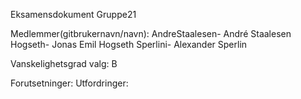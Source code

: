 Eksamensdokument
Gruppe21


Medlemmer(gitbrukernavn/navn):
AndreStaalesen- André Staalesen
Hogseth- Jonas Emil Hogseth
Sperlini- Alexander Sperlin 


Vanskelighetsgrad valg: B

Forutsetninger: 
Utfordringer:


